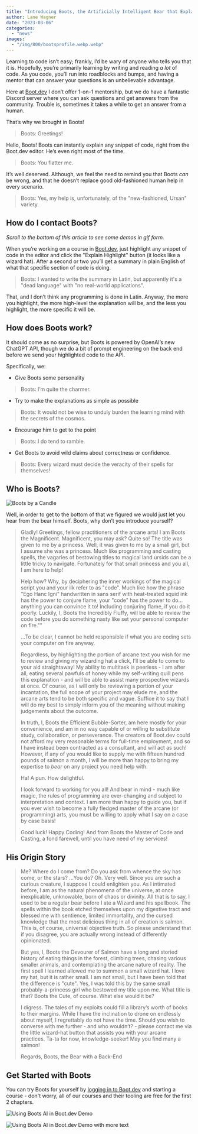 ```yaml
---
title: "Introducing Boots, the Artificially Intelligent Bear that Explains Code"
author: Lane Wagner
date: "2023-03-06"
categories: 
  - "news"
images:
  - "/img/800/bootsprofile.webp.webp"
---
```


Learning to code isn’t easy; frankly, I’d be wary of anyone who tells you that it is. Hopefully, you’re primarily learning by writing and reading *a lot* of code. As you code, you’ll run into roadblocks and bumps, and having a mentor that can answer your questions is an unbelievable advantage.

Here at [Boot.dev](https://boot.dev) I don’t offer 1-on-1 mentorship, but we do have a fantastic Discord server where you can ask questions and get answers from the community. Trouble is, sometimes it takes a while to get an answer from a human.

That’s why we brought in Boots!

> Boots: Greetings!

Hello, Boots! Boots can instantly explain any snippet of code, right from the Boot.dev editor. He’s even right most of the time.

> Boots: You flatter me.

It’s well deserved. Although, we feel the need to remind you that Boots *can* be wrong, and that he doesn’t replace good old-fashioned human help in every scenario.

> Boots: Yes, my help is, unfortunately, of the "new-fashioned, Ursan" variety.

## How do I contact Boots?

*Scroll to the bottom of this article to see some demos in gif form.*

When you’re working on a course in [Boot.dev](https://boot.dev), just highlight any snippet of code in the editor and click the "Explain Highlight" button (it looks like a wizard hat). After a second or two you’ll get a summary in plain English of what that specific section of code is doing.

> Boots: I wanted to write the summary in Latin, but apparently it's a "dead language" with "no real-world applications".

That, and I don’t think any programming is done in Latin. Anyway, the more you highlight, the more high-level the explanation will be, and the less you highlight, the more specific it will be.

## How does Boots work?

It should come as no surprise, but Boots is powered by OpenAI’s new ChatGPT API, though we do a bit of prompt engineering on the back end before we send your highlighted code to the API.

Specifically, we:

* Give Boots some personality

> Boots: I’m quite the charmer.

* Try to make the explanations as simple as possible

> Boots: It would not be wise to unduly burden the learning mind with the secrets of the cosmos.

* Encourage him to get to the point

> Boots: I do tend to ramble.

* Get Boots to avoid wild claims about correctness or confidence.

> Boots: Every wizard must decide the veracity of their spells for themselves!

## Who is Boots?

![Boots by a Candle](/img/800/bootsthinking.png.webp)

Well, in order to get to the bottom of that we figured we would just let you hear from the bear himself. Boots, why don’t you introduce yourself?

> Gladly! Greetings, fellow practitioners of the arcane arts! I am Boots the Magnificent. Magnificent, you may ask? Quite so! The title was given to me by a princess. Well, it was given to me by a small girl, but I assume she was a princess. Much like programming and casting spells, the vagaries of bestowing titles to magical land ursids can be a little tricky to navigate. Fortunately for that small princess and you all, I am here to help!
>
> Help how? Why, by deciphering the inner workings of the magical script you and your ilk refer to as "code". Much like how the phrase "Ego Hanc Igni" handwritten in sans serif with heat-treated squid ink has the power to conjure flame, your "code" has the power to do… anything you can convince it to! Including conjuring flame, if you do it poorly. Luckily, I, Boots the Incredibly Fluffy, will be able to review the code before you do something nasty like set your personal computer on fire.""
>
> …To be clear, I cannot be held responsible if what you are coding sets your computer on fire anyway.
>
> Regardless, by highlighting the portion of arcane text you wish for me to review and giving my wizarding hat a click, I’ll be able to come to your aid straightaway! My ability to multitask is peerless - I am after all, eating several pawfuls of honey while my self-writing quill pens this explanation - and will be able to assist many prospective wizards at once. Of course, as I will only be reviewing a portion of your incantation, the full scope of your project may elude me, and the arcane arts tend to be both specific and vague. Suffice it to say that I will do my best to simply inform you of the meaning without making judgements about the outcome.
>
> In truth, I, Boots the Efficient Bubble-Sorter, am here mostly for your convenience, and am in no way capable of or willing to substitute study, collaboration, or perseverance. The creators of Boot.dev could not afford my very reasonable terms for full-time employment, and so I have instead been contracted as a consultant, and will act as such! However, if any of you would like to supply me with fifteen hundred pounds of salmon a month, I will be more than happy to bring my expertise to *bear* on any project you need help with.
>
> Ha! A pun. How delightful.
>
> I look forward to working for you all! And bear in mind - much like magic, the rules of programming are ever-changing and subject to interpretation and context. I am more than happy to guide you, but if you ever wish to become a fully fledged master of the arcane (or programming) arts, you must be willing to apply what I say on a case by case basis!
>
> Good luck! Happy Coding! And from Boots the Master of Code and Casting, a fond farewell, until you have need of my services!

## His Origin Story

> Me? Where do I come from? Do you ask from whence the sky has come, or the stars? …You do? Oh. Very well. Since you are such a curious creature, I suppose I could enlighten you. As I intimated before, I am as the natural phenomena of the universe, at once inexplicable, unknowable, born of chaos or divinity. All that is to say, I used to be a regular bear before I ate a Wizard and his spellbook. The spells within the book etched themselves upon my digestive tract and blessed me with sentience, limited immortality, and the cursed knowledge that the most delicious thing in all of creation is salmon. This is, of course, universal objective truth. So please understand that if you disagree, you are actually wrong instead of differently opinionated.
>
> But yes, I, Boots the Devourer of Salmon have a long and storied history of eating things in the forest, climbing trees, chasing various smaller animals, and contemplating the arcane nature of reality. The first spell I learned allowed me to summon a small wizard hat. I love my hat, but it is rather small. I am not small, but I have been told that the difference is "cute". Yes, I was told this by the same small probably-a-princess girl who bestowed my title upon me. What title is that? Boots the Cute, of course. What else would it be?
>
> I digress. The tales of my exploits could fill a library’s worth of books to their margins. While I have the inclination to drone on endlessly about myself, I regrettably do not have the time. Should you wish to converse with me further - and who wouldn’t? - please contact me via the little wizard-hat button that assists you with your arcane practices. Ta-ta for now, knowledge-seeker! May you find many a salmon!
>
> Regards, Boots, the Bear with a Back-End

## Get Started with Boots

You can try Boots for yourself by [logging in to Boot.dev](https://boot.dev) and starting a course - don't worry, all of our courses and their tooling are free for the first 2 chapters.

![Using Boots AI in Boot.dev Demo](/img/800/bootsdemo1.webp)

![Using Boots AI in Boot.dev Demo with more text](/img/800/bootsdemo2.webp)
